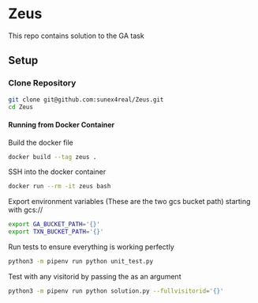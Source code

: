 # Zeus

This repo contains solution to the GA task

## Setup

### Clone Repository

```bash
git clone git@github.com:sunex4real/Zeus.git
cd Zeus
```

#### Running from Docker Container

Build the docker file

```bash
docker build --tag zeus .
```

SSH into the docker container

```bash
docker run --rm -it zeus bash
```

Export environment variables (These are the two gcs bucket path) starting with gcs://

```bash
export GA_BUCKET_PATH='{}'
export TXN_BUCKET_PATH='{}'
```

Run tests to ensure everything is working perfectly

```bash
python3 -m pipenv run python unit_test.py
```

Test with any visitorid by passing the as an argument

```bash
python3 -m pipenv run python solution.py --fullvisitorid='{}'
```
